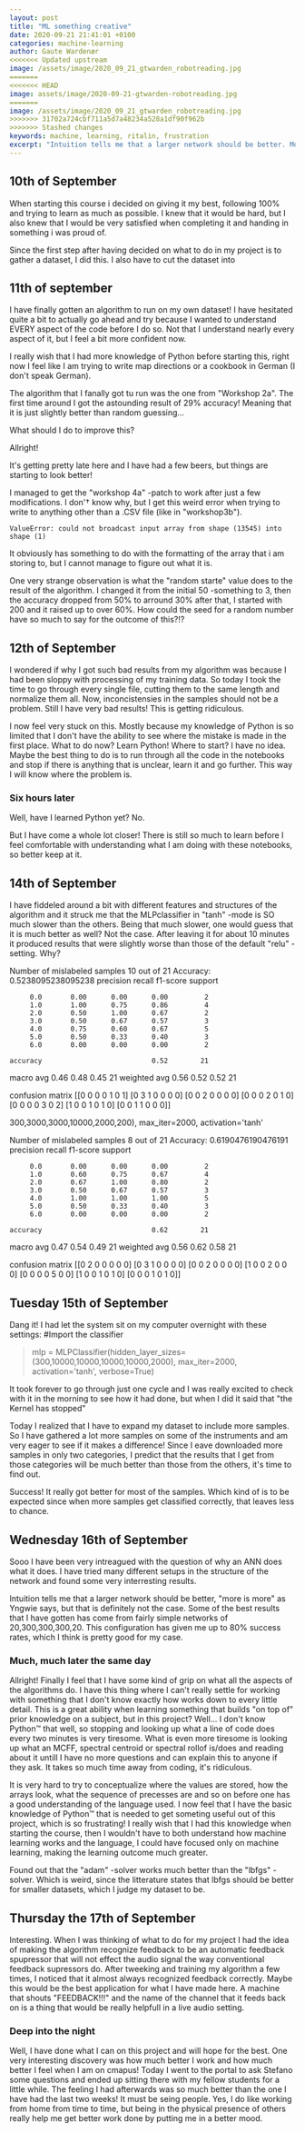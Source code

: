 ```yaml
---
layout: post
title: "ML something creative"
date: 2020-09-21 21:41:01 +0100
categories: machine-learning
author: Gaute Wardenær
<<<<<<< Updated upstream
image: /assets/image/2020_09_21_gtwarden_robotreading.jpg
=======
<<<<<<< HEAD
image: assets/image/2020-09-21-gtwarden-robotreading.jpg
=======
image: /assets/image/2020_09_21_gtwarden_robotreading.jpg
>>>>>>> 31702a724cbf711a5d7a48234a528a1df90f962b
>>>>>>> Stashed changes
keywords: machine, learning, ritalin, frustration
excerpt: "Intuition tells me that a larger network should be better. More is more, as Yngwie says, but that is definitely not the case."
---
```


## 10th of September

When starting this course i decided on giving it my best, following 100% and trying to learn as much as possible. I knew that it would be hard, but I also knew that I would be very satisfied when completing it and handing in something i was proud of. 

Since the first step after having decided on what to do in my project is to gather a dataset, I did this. I also have to cut the dataset into 

## 11th of september

I have finally gotten an algorithm to run on my own dataset! 
I have hesitated quite a bit to actually go ahead and try because I wanted to understand EVERY aspect of the code before I do so. Not that I understand nearly every aspect of it, but I feel a bit more confident now. 

I really wish that I had more knowledge of Python before starting this, right now I feel like I am trying to write map directions or a cookbook in German (I don't speak German).

The algorithm that I fanally got tu run was the one from "Workshop 2a". 
The first time around I got the astounding result of 29% accuracy! Meaning that it is just slightly better than random guessing... 

What should I do to improve this? 

Allright! 

It's getting pretty late here and I have had a few beers, but things are starting to look better! 

I managed to get the "workshop 4a" -patch to work after just a few modifications. I don'† know why, but I get this weird error when trying to write to anything other than a .CSV file (like in "workshop3b").

`ValueError: could not broadcast input array from shape (13545) into shape (1)`

It obviously has something to do with the formatting of the array that i am storing to, but I cannot manage to figure out what it is. 
	

One very strange observation is what the "random starte" value does to the result of the algorithm. I changed it from the initial 50 -something to 3, then the accuracy dropped from 50% to arround 30% after that, I started with 200 and it raised up to over 60%. How could the seed for a random number have so much to say for the outcome of this?!?


## 12th of September

I wondered if why I got such bad results from my algorithm was because I had been sloppy with processing of my training data. So today I took the time to go through every single file, cutting them to the same length and normalize them all. Now, inconcistensies in the samples should not be a problem. Still I have very bad results! This is getting ridiculous. 

I now feel very stuck on this.
Mostly because my knowledge of Python is so limited that I don't have the ability to see where the mistake is made in the first place. What to do now? Learn Python! Where to start? I have no idea. 
Maybe the best thing to do is to run through all the code in the notebooks and stop if there is anything that is unclear, learn it and go further. This way I will know where the problem is. 

### Six hours later

Well, have I learned Python yet? 
No. 

But I have come a whole lot closer! 
There is still so much to learn before I feel comfortable with understanding what I am doing with these notebooks, so better keep at it. 

## 14th of September
I have fiddeled around a bit with different features and structures of the algorithm and it struck me that the MLPclassifier in "tanh" -mode is SO much slower than the others. Being that much slower, one would guess that it is much better as well? Not the case. 
After leaving it for about 10 minutes it produced results that were slightly worse than those of the default "relu" -setting. Why? 


Number of mislabeled samples 10 out of 21
Accuracy: 0.5238095238095238
              precision    recall  f1-score   support

         0.0       0.00      0.00      0.00         2
         1.0       1.00      0.75      0.86         4
         2.0       0.50      1.00      0.67         2
         3.0       0.50      0.67      0.57         3
         4.0       0.75      0.60      0.67         5
         5.0       0.50      0.33      0.40         3
         6.0       0.00      0.00      0.00         2

    accuracy                           0.52        21
   macro avg       0.46      0.48      0.45        21
weighted avg       0.56      0.52      0.52        21

confusion matrix
[[0 0 0 0 1 0 1]
 [0 3 1 0 0 0 0]
 [0 0 2 0 0 0 0]
 [0 0 0 2 0 1 0]
 [0 0 0 0 3 0 2]
 [1 0 0 1 0 1 0]
 [0 0 1 1 0 0 0]]
 
 300,3000,3000,10000,2000,200), max_iter=2000, activation='tanh'
 
Number of mislabeled samples 8 out of 21
Accuracy: 0.6190476190476191
              precision    recall  f1-score   support

         0.0       0.00      0.00      0.00         2
         1.0       0.60      0.75      0.67         4
         2.0       0.67      1.00      0.80         2
         3.0       0.50      0.67      0.57         3
         4.0       1.00      1.00      1.00         5
         5.0       0.50      0.33      0.40         3
         6.0       0.00      0.00      0.00         2

    accuracy                           0.62        21
   macro avg       0.47      0.54      0.49        21
weighted avg       0.56      0.62      0.58        21

confusion matrix
[[0 2 0 0 0 0 0]
 [0 3 1 0 0 0 0]
 [0 0 2 0 0 0 0]
 [1 0 0 2 0 0 0]
 [0 0 0 0 5 0 0]
 [1 0 0 1 0 1 0]
 [0 0 0 1 0 1 0]]
 
 ## Tuesday 15th of September
 Dang it! 
 I had let the system sit on my computer overnight with these settings: 
 #Import the classifier

> mlp = MLPClassifier(hidden_layer_sizes=(300,10000,10000,10000,10000,2000), max_iter=2000, activation='tanh', verbose=True)

It took forever to go through just one cycle and I was really excited to check with it in the morning to see how it had done, but when I did it said that "the Kernel has stopped"

Today I realized that I have to expand my dataset to include more samples. So I have gathered a lot more samples on some of the instruments and am very eager to see if it makes a difference! 
Since I eave downloaded more samples in only two categories, I predict that the results that I get from those categories will be much better than those from the others, it's time to find out. 

Success! 
It really got better for most of the samples. 
Which kind of is to be expected since when more samples get classified correctly, that leaves less to chance. 

## Wednesday 16th of September
Sooo
I have been very intreagued with the question of why an ANN does what it does. I have tried many different setups in the structure of the network and found some very interresting results. 

Intuition tells me that a larger network should be better, "more is more" as Yngwie says, but that is definitely not the case. Some of the best results that I have gotten has come from fairly simple networks of 20,300,300,300,20. This configuration has given me up to 80% success rates, which I think is pretty good for my case. 

### Much, much later the same day
Allright! 
Finally I feel that I have some kind of grip on what all the aspects of the algorithms do. I have this thing where I can't really settle for working with something that I don't know exactly how works down to every little detail. This is a great ability when learning something that builds "on top of" prior knowledge on a subject, but in this project? Well... 
I don't know Python™ that well, so stopping and looking up what a line of code does every two minutes is very tiresome. What is even more tiresome is looking up what an MCFF, spectral centroid or spectral rollof is/does and reading about it untill I have no more questions and can explain this to anyone if they ask. It takes so much time away from coding, it's ridiculous. 

It is very hard to try to conceptualize where the values are stored, how the arrays look, what the sequence of precesses are and so on before one has a good understanding of the language used. I now feel that I have the basic knowledge of Python™ that is needed to get someting useful out of this project, which is so frustrating! I really wish that I had this knowledge when starting the course, then I wouldn't have to both understand how machine learning works and the language, I could have focused only on machine learning, making the learning outcome much greater. 

Found out that the "adam" -solver works much better than the "lbfgs" -solver. Which is weird, since the litterature states that lbfgs should be better for smaller datasets, which I judge my dataset to be. 

## Thursday the 17th of September 
Interesting. 
When I was thinking of what to do for my project I had the idea of making the algorithm recognize feedback to be an automatic feedback spupressor that will not effect the audio signal the way conventional feedback supressors do. After tweeking and training my algorithm a few times, I noticed that it almost always recognized feedback correctly. Maybe this would be the best application for what I have made here. A machine that shouts "FEEDBACK!!!" and the name of the channel that it feeds back on is a thing that would be really helpfull in a live audio setting. 

### Deep into the night
Well, I have done what I can on this project and will hope for the best. 
One very interesting discovery was how much better I work and how much better I feel when I am on cmapus! Today I went to the portal to ask Stefano some questions and ended up sitting there with my fellow students for a little while. The feeling I had afterwards was so much better than the one I have had the last two weeks! It must be seing people. Yes, I do like working from home from time to time, but being in the physical presence of others really help me get better work done by putting me in a better mood. 